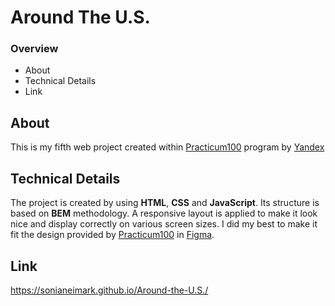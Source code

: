 # Around The U.S.

### Overview

* About
* Technical Details
* Link

## About

This is my fifth web project created within [Practicum100](https://practicum.yandex.com) program by [Yandex](https://www.yandex.com)

## Technical Details

The project is created by using __HTML__,  __CSS__ and __JavaScript__. Its structure is based on __BEM__ methodology. A responsive layout is applied to make it look nice and display correctly on various screen sizes. I did my best to make it fit the design provided by [Practicum100](https://practicum.yandex.com) in [Figma](https://www.figma.com/).

## Link

https://sonianeimark.github.io/Around-the-U.S./